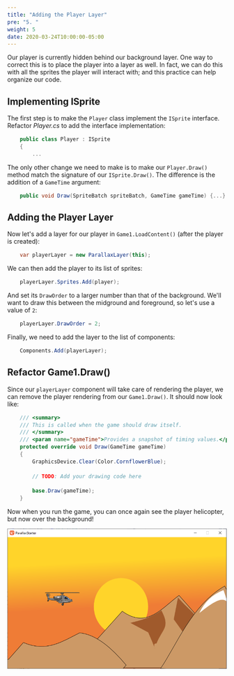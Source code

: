 ```yaml
---
title: "Adding the Player Layer"
pre: "5. "
weight: 5
date: 2020-03-24T10:00:00-05:00
---
```

Our player is currently hidden behind our background layer.  One way to correct this is to place the player into a layer as well.  In fact, we can do this with all the sprites the player will interact with; and this practice can help organize our code.

## Implementing ISprite 

The first step is to make the `Player` class implement the `ISprite` interface.  Refactor _Player.cs_ to add the interface implementation:

```csharp 
    public class Player : ISprite
    {
        ...
```

The only other change we need to make is to make our `Player.Draw()` method match the signature of our `ISprite.Draw()`.  The difference is the addition of a `GameTime` argument:

```csharp
    public void Draw(SpriteBatch spriteBatch, GameTime gameTime) {...}
```

## Adding the Player Layer 

Now let's add a layer for our player in `Game1.LoadContent()` (after the player is created):

```csharp 
    var playerLayer = new ParallaxLayer(this);
```

We can then add the player to its list of sprites:

```csharp 
    playerLayer.Sprites.Add(player);
```

And set its `DrawOrder` to a larger number than that of the background.  We'll want to draw this between the midground and foreground, so let's use a value of `2`:

```csharp 
    playerLayer.DrawOrder = 2;
```

Finally, we need to add the layer to the list of components:

```csharp 
    Components.Add(playerLayer);
```

## Refactor Game1.Draw()

Since our `playerLayer` component will take care of rendering the player, we can remove the player rendering from our `Game1.Draw()`.  It should now look like:

```csharp 
    /// <summary>
    /// This is called when the game should draw itself.
    /// </summary>
    /// <param name="gameTime">Provides a snapshot of timing values.</param>
    protected override void Draw(GameTime gameTime)
    {
        GraphicsDevice.Clear(Color.CornflowerBlue);

        // TODO: Add your drawing code here
        
        base.Draw(gameTime);
    }
```

Now when you run the game, you can once again see the player helicopter, but now over the background!

![Player over background layer](/images/parallax-5.1.png)